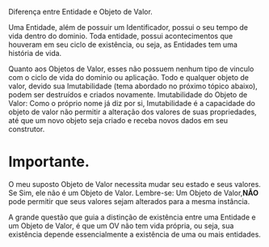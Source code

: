 Diferença entre Entidade e Objeto de Valor.

Uma Entidade, além de possuir um Identificador, possui o seu tempo de vida dentro do dominio. 
Toda entidade, possui acontecimentos que houveram em seu ciclo de existência, ou seja, as Entidades tem uma história de vida.

Quanto aos Objetos de Valor, esses não possuem nenhum tipo de vinculo com o ciclo de vida do dominio ou aplicação. 
Todo e qualquer objeto de valor, devido sua Imutabilidade (tema abordado no próximo tópico abaixo), podem ser destruídos e criados novamente.
Imutabilidade do Objeto de Valor: Como o próprio nome já diz por si, 
Imutabilidade é a capacidade do objeto de valor não permitir a alteração dos valores de suas propriedades, 
até que um novo objeto seja criado e receba novos dados em seu construtor.

# Importante.
 O meu suposto Objeto de Valor necessita mudar seu estado e seus valores. Se Sim, ele não é um Objeto de Valor. Lembre-se: Um Objeto de Valor,**NÃO** pode permitir que seus valores sejam alterados para a mesma instância.

A grande questão que guia a distinção de existência entre uma Entidade e um Objeto de Valor, 
é que um OV não tem vida própria, ou seja, sua existência depende essencialmente a existência de uma ou mais entidades.